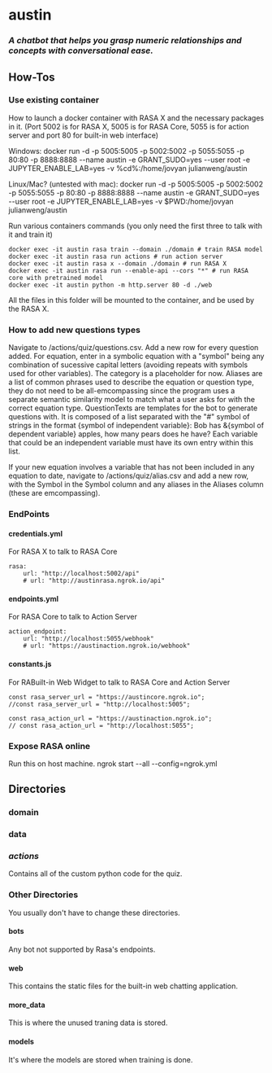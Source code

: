 # austin

### *A chatbot that helps you grasp numeric relationships and concepts with conversational ease.*


## How-Tos
### Use existing container
How to launch a docker container with RASA X and the necessary packages in it. (Port 5002 is for RASA X, 5005 is for RASA Core, 5055 is for action server and port 80 for built-in web interface)

Windows:    docker run -d -p 5005:5005 -p 5002:5002 -p 5055:5055 -p 80:80 -p 8888:8888 --name austin -e GRANT_SUDO=yes --user root -e JUPYTER_ENABLE_LAB=yes -v %cd%:/home/jovyan julianweng/austin

Linux/Mac? (untested with mac):  docker run -d -p 5005:5005 -p 5002:5002 -p 5055:5055 -p 80:80 -p 8888:8888 --name austin -e GRANT_SUDO=yes --user root -e JUPYTER_ENABLE_LAB=yes -v $PWD:/home/jovyan julianweng/austin

Run various containers commands (you only need the first three to talk with it and train it)

    docker exec -it austin rasa train --domain ./domain # train RASA model
    docker exec -it austin rasa run actions # run action server
    docker exec -it austin rasa x --domain ./domain # run RASA X
    docker exec -it austin rasa run --enable-api --cors "*" # run RASA core with pretrained model
    docker exec -it austin python -m http.server 80 -d ./web

All the files in this folder will be mounted to the container, and be used by the RASA X.

### How to add new questions types

Navigate to /actions/quiz/questions.csv. Add a new row for every question added. For equation, enter in a symbolic equation with a "symbol" being any combination of sucessive capital letters (avoiding repeats with symbols used for other variables). The category is a placeholder for now. Aliases are a list of common phrases used to describe the equation or question type, they do not need to be all-emcompassing since the program uses a separate semantic similarity model to match what a user asks for with the correct equation type. QuestionTexts are templates for the bot to generate questions with. It is composed of a list separated with the "#" symbol of strings in the format {symbol of independent variable}: Bob has &{symbol of dependent variable} apples, how many pears does he have? Each variable that could be an independent variable must have its own entry within this list.

If your new equation involves a variable that has not been included in any equation to date, navigate to /actions/quiz/alias.csv and add a new row, with the Symbol in the Symbol column and any aliases in the Aliases column (these are emcompassing).

### EndPoints
#### credentials.yml
For RASA X to talk to RASA Core

    rasa:
        url: "http://localhost:5002/api"
        # url: "http://austinrasa.ngrok.io/api"

#### endpoints.yml
For RASA Core to talk to Action Server

    action_endpoint:
        url: "http://localhost:5055/webhook"
        # url: "https://austinaction.ngrok.io/webhook"

#### constants.js
For RABuilt-in Web Widget to talk to RASA Core and Action Server

    const rasa_server_url = "https://austincore.ngrok.io";
    //const rasa_server_url = "http://localhost:5005";

    const rasa_action_url = "https://austinaction.ngrok.io";
    // const rasa_action_url = "http://localhost:5055";
### Expose RASA online
Run this on host machine.
    ngrok start --all --config=ngrok.yml

## Directories
### domain
### data
### _actions_
Contains all of the custom python code for the quiz.

### Other Directories
You usually don't have to change these directories.
#### bots
Any bot not supported by Rasa's endpoints.
#### web
This contains the static files for the built-in web chatting application.
#### more_data
This is where the unused traning data is stored.
#### models
It's where the models are stored when training is done.
